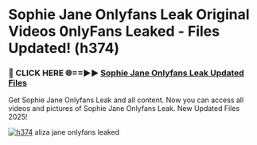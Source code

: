 # Sophie Jane Onlyfans Leak Original Videos 0nlyFans Leaked - Files Updated! (h374)

<h3>🔴 CLICK HERE 🌐==►► <a href="https://tinyurl.com/x26r9saj" rel="nofollow">Sophie Jane Onlyfans Leak Updated Files</a></h3>

Get Sophie Jane Onlyfans Leak and all content. Now you can access all videos and pictures of Sophie Jane Onlyfans Leak. New Updated Files 2025!

[![h374](https://i.imgur.com/LkgZPqh.gif)](https://tinyurl.com/x26r9saj)
aliza jane onlyfans leaked